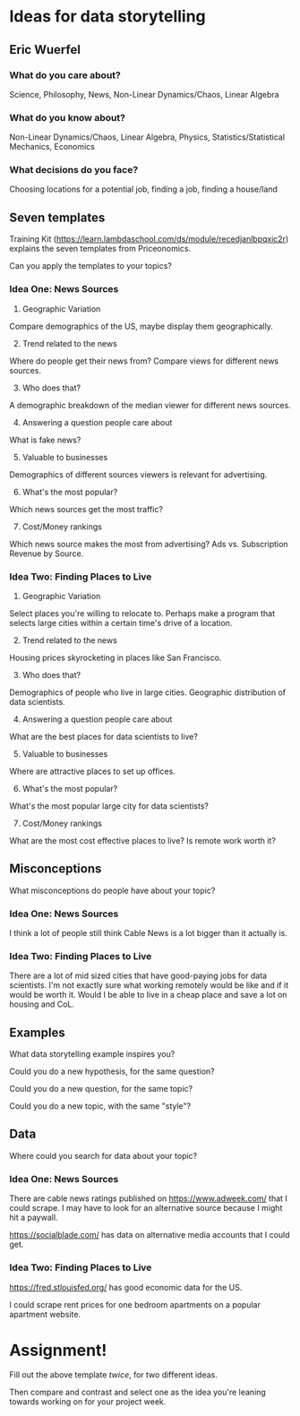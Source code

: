 # Ideas for data storytelling

## Eric Wuerfel

### What do you care about?

Science, Philosophy, News, Non-Linear Dynamics/Chaos, Linear Algebra

### What do you know about?

Non-Linear Dynamics/Chaos, Linear Algebra, Physics, Statistics/Statistical Mechanics, Economics

### What decisions do you face?

Choosing locations for a potential job, finding a job, finding a house/land

## Seven templates

Training Kit (https://learn.lambdaschool.com/ds/module/recedjanlbpqxic2r) explains the seven templates from Priceonomics.

Can you apply the templates to your topics? 

### Idea One: News Sources

1. Geographic Variation

Compare demographics of the US, maybe display them geographically.

2. Trend related to the news

Where do people get their news from? Compare views for different news sources.

3. Who does that?

A demographic breakdown of the median viewer for different news sources.

4. Answering a question people care about

What is fake news?

5. Valuable to businesses

Demographics of different sources viewers is relevant for advertising.

6. What's the most popular?

Which news sources get the most traffic? 

7. Cost/Money rankings

Which news source makes the most from advertising? Ads vs. Subscription Revenue by Source.

### Idea Two: Finding Places to Live

1. Geographic Variation

Select places you're willing to relocate to. Perhaps make a program that selects large cities within
a certain time's drive of a location.

2. Trend related to the news

Housing prices skyrocketing in places like San Francisco.

3. Who does that?

Demographics of people who live in large cities. Geographic distribution of data scientists.

4. Answering a question people care about

What are the best places for data scientists to live?

5. Valuable to businesses

Where are attractive places to set up offices.

6. What's the most popular?

What's the most popular large city for data scientists?

7. Cost/Money rankings

What are the most cost effective places to live? Is remote work worth it?

## Misconceptions

What misconceptions do people have about your topic?

### Idea One: News Sources

I think a lot of people still think Cable News is a lot bigger than it actually is.

### Idea Two: Finding Places to Live

There are a lot of mid sized cities that have good-paying jobs for data scientists.
I'm not exactly sure what working remotely would be like and if it would be worth it. Would
I be able to live in a cheap place and save a lot on housing and CoL.

## Examples

What data storytelling example inspires you?



Could you do a new hypothesis, for the same question?


Could you do a new question, for the same topic?


Could you do a new topic, with the same "style"?


## Data

Where could you search for data about your topic?

### Idea One: News Sources

There are cable news ratings published on https://www.adweek.com/ that I could scrape.
I may have to look for an alternative source because I might hit a paywall.

https://socialblade.com/ has data on alternative media accounts that I could get.

### Idea Two: Finding Places to Live

https://fred.stlouisfed.org/ has good economic data for the US.

I could scrape rent prices for one bedroom apartments on a popular apartment website.

# Assignment!

Fill out the above template *twice*, for two different ideas.

Then compare and contrast and select one as the idea you're leaning towards
working on for your project week.
